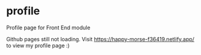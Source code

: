 # profile
Profile page for Front End module

Github pages still not loading. Visit https://happy-morse-f36419.netlify.app/ to view my profile page :) 
